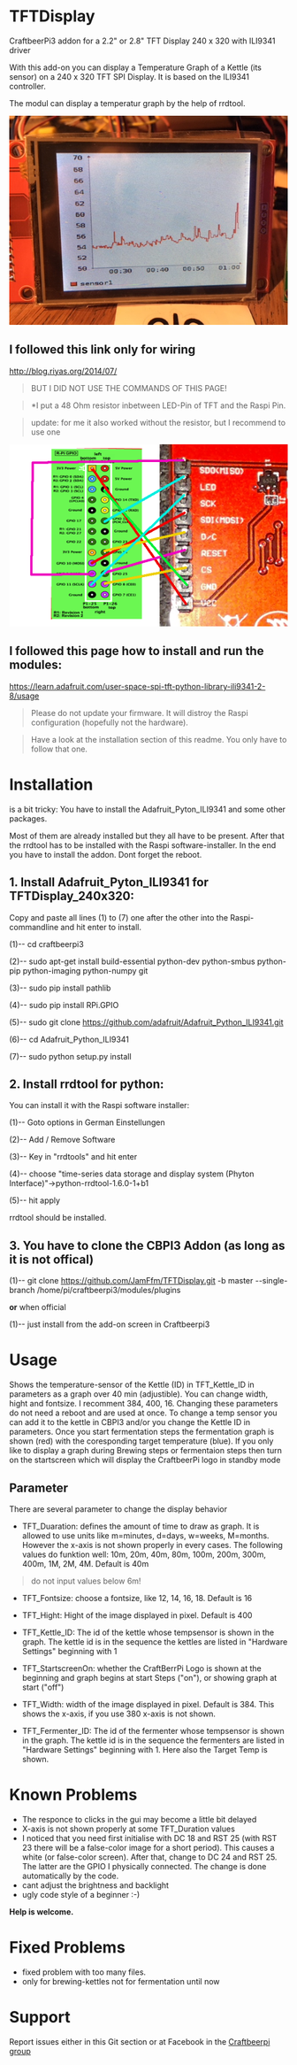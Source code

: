 # TFTDisplay
CraftbeerPi3 addon for a 2.2" or 2.8" TFT Display 240 x 320 with ILI9341 driver

With this add-on you can display a Temperature Graph of a Kettle (its sensor) on a 240 x 320 TFT SPI Display.
It is based on the ILI9341 controller.

The modul can display a temperatur graph by the help of rrdtool.

![Test Graph](https://github.com/JamFfm/TFTDisplay/blob/master/Graph.JPG "TFTDisplax 320x240")

## I followed this link **only** for wiring

http://blog.riyas.org/2014/07/

>BUT I DID NOT USE THE COMMANDS OF THIS PAGE!

> *I put a 48 Ohm resistor inbetween LED-Pin of TFT and the Raspi Pin.

> update: for me it also worked without the resistor, but I recommend to use one

![Wiring](https://github.com/JamFfm/TFTDisplay/blob/master/50%20Ohm%20at%20lsd%20pin.png "Wiring")

## I followed this page how to install and run the modules:

https://learn.adafruit.com/user-space-spi-tft-python-library-ili9341-2-8/usage

> Please do not update your firmware. It will distroy the Raspi configuration (hopefully not the hardware).

> Have a look at the installation section of this readme. You only have to follow that one.



# Installation

is a bit tricky:
You have to install the Adafruit_Pyton_ILI9341 and some other packages.

Most of them are already installed but they all have to be present.
After that the rrdtool has to be installed with the Raspi software-installer.
In the end you have to install the addon.
Dont forget the reboot.

## 1. Install Adafruit_Pyton_ILI9341 for TFTDisplay_240x320:
Copy and paste all lines  (1) to (7) one after the other into the Raspi-commandline and hit enter to install.

(1)-- cd craftbeerpi3

(2)-- sudo apt-get install build-essential python-dev python-smbus python-pip python-imaging python-numpy git

(3)-- sudo pip install pathlib

(4)-- sudo pip install RPi.GPIO

(5)-- sudo git clone https://github.com/adafruit/Adafruit_Python_ILI9341.git

(6)-- cd Adafruit_Python_ILI9341

(7)-- sudo python setup.py install

        
## 2. Install rrdtool for python:

You can install it with the Raspi software installer:

(1)-- Goto options      in German Einstellungen

(2)-- Add / Remove Software

(3)-- Key in "rrdtools" and hit enter

(4)-- choose "time-series data storage and display system (Phyton Interface)"->python-rrdtool-1.6.0-1+b1

(5)-- hit apply

rrdtool should be installed.

## 3. You have to clone the CBPI3 Addon (as long as it is not offical)

(1)-- git clone https://github.com/JamFfm/TFTDisplay.git -b master --single-branch /home/pi/craftbeerpi3/modules/plugins

**or** when official

(1)-- just install from the add-on screen in Craftbeerpi3

# Usage

Shows the temperature-sensor of the Kettle (ID) in TFT_Kettle_ID in parameters as a graph over 40 min (adjustible).
You can change width, hight and fontsize. I recomment 384, 400, 16.
Changing these parameters do not need a reboot and are used at once.
To change a temp sensor you can add it to the kettle in CBPI3 and/or you change the Kettle ID in parameters. Once you start fermentation steps the fermentation graph is shown (red) with the coresponding target temperature (blue). If you only like to display a graph during Brewing steps or fermentaion steps then turn on the startscreen which will display the CraftbeerPi logo in standby mode

## Parameter

There are several parameter to change the display behavior

- TFT_Duaration: defines the amount of time to draw as graph. It is allowed to use units like m=minutes, d=days, w=weeks, M=months. However the x-axis is not shown properly in every cases. The following values do funktion well: 10m, 20m, 40m, 80m, 100m, 200m, 300m, 400m, 1M, 2M, 4M. Default is 40m

> do not input values below 6m!

- TFT_Fontsize: choose a fontsize, like 12, 14, 16, 18.
Default is 16

- TFT_Hight: Hight of the image displayed in pixel.
Default is 400

- TFT_Kettle_ID: The id of the kettle whose tempsensor is shown in the graph. The kettle id is in the sequence the kettles are listed in "Hardware Settings" beginning with 1

- TFT_StartscreenOn: whether the CraftBerrPi Logo is shown at the beginning and graph begins at start Steps ("on"), or showing graph at start ("off")

- TFT_Width: width of the image displayed in pixel.
Default is 384. This shows the x-axis, if you use 380 x-axis is not shown.

- TFT_Fermenter_ID: The id of the fermenter whose tempsensor is shown in the graph. The kettle id is in the sequence the fermenters are listed in "Hardware Settings" beginning with 1. Here also the Target Temp is shown.

# Known Problems

- The responce to clicks in the gui may become a little bit delayed
- X-axis is not shown properly at some TFT_Duration values
- I noticed that you need first initialise with DC 18 and RST 25 (with RST 23 there will be a false-color image for a short period). This causes a white (or false-color screen). After that, change to DC 24 and RST 25. The latter are the GPIO I physically connected. The change is done automatically by the code.
- cant adjust the brightness and backlight
- ugly code style of a beginner :-)

**Help is welcome.**

# Fixed Problems

- fixed problem with too many files.
- only for brewing-kettles not for fermentation until now 

# Support

Report issues either in this Git section or at Facebook in the [Craftbeerpi group](https://www.facebook.com/groups/craftbeerpi/)

